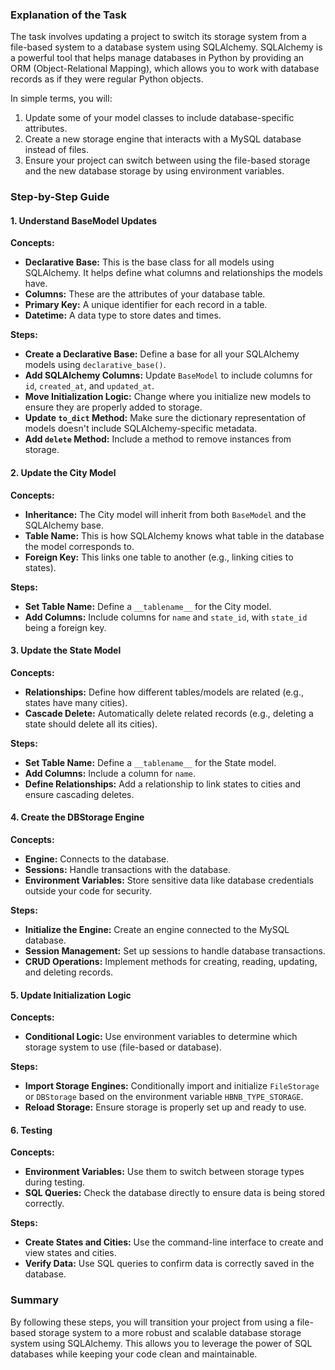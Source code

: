 ### Explanation of the Task

The task involves updating a project to switch its storage system from a file-based system to a database system using SQLAlchemy. SQLAlchemy is a powerful tool that helps manage databases in Python by providing an ORM (Object-Relational Mapping), which allows you to work with database records as if they were regular Python objects.

In simple terms, you will:
1. Update some of your model classes to include database-specific attributes.
2. Create a new storage engine that interacts with a MySQL database instead of files.
3. Ensure your project can switch between using the file-based storage and the new database storage by using environment variables.

### Step-by-Step Guide

#### 1. Understand BaseModel Updates

**Concepts:**
- **Declarative Base:** This is the base class for all models using SQLAlchemy. It helps define what columns and relationships the models have.
- **Columns:** These are the attributes of your database table.
- **Primary Key:** A unique identifier for each record in a table.
- **Datetime:** A data type to store dates and times.

**Steps:**
- **Create a Declarative Base:** Define a base for all your SQLAlchemy models using `declarative_base()`.
- **Add SQLAlchemy Columns:** Update `BaseModel` to include columns for `id`, `created_at`, and `updated_at`.
- **Move Initialization Logic:** Change where you initialize new models to ensure they are properly added to storage.
- **Update `to_dict` Method:** Make sure the dictionary representation of models doesn't include SQLAlchemy-specific metadata.
- **Add `delete` Method:** Include a method to remove instances from storage.

#### 2. Update the City Model

**Concepts:**
- **Inheritance:** The City model will inherit from both `BaseModel` and the SQLAlchemy base.
- **Table Name:** This is how SQLAlchemy knows what table in the database the model corresponds to.
- **Foreign Key:** This links one table to another (e.g., linking cities to states).

**Steps:**
- **Set Table Name:** Define a `__tablename__` for the City model.
- **Add Columns:** Include columns for `name` and `state_id`, with `state_id` being a foreign key.

#### 3. Update the State Model

**Concepts:**
- **Relationships:** Define how different tables/models are related (e.g., states have many cities).
- **Cascade Delete:** Automatically delete related records (e.g., deleting a state should delete all its cities).

**Steps:**
- **Set Table Name:** Define a `__tablename__` for the State model.
- **Add Columns:** Include a column for `name`.
- **Define Relationships:** Add a relationship to link states to cities and ensure cascading deletes.

#### 4. Create the DBStorage Engine

**Concepts:**
- **Engine:** Connects to the database.
- **Sessions:** Handle transactions with the database.
- **Environment Variables:** Store sensitive data like database credentials outside your code for security.

**Steps:**
- **Initialize the Engine:** Create an engine connected to the MySQL database.
- **Session Management:** Set up sessions to handle database transactions.
- **CRUD Operations:** Implement methods for creating, reading, updating, and deleting records.

#### 5. Update Initialization Logic

**Concepts:**
- **Conditional Logic:** Use environment variables to determine which storage system to use (file-based or database).

**Steps:**
- **Import Storage Engines:** Conditionally import and initialize `FileStorage` or `DBStorage` based on the environment variable `HBNB_TYPE_STORAGE`.
- **Reload Storage:** Ensure storage is properly set up and ready to use.

#### 6. Testing

**Concepts:**
- **Environment Variables:** Use them to switch between storage types during testing.
- **SQL Queries:** Check the database directly to ensure data is being stored correctly.

**Steps:**
- **Create States and Cities:** Use the command-line interface to create and view states and cities.
- **Verify Data:** Use SQL queries to confirm data is correctly saved in the database.

### Summary
By following these steps, you will transition your project from using a file-based storage system to a more robust and scalable database storage system using SQLAlchemy. This allows you to leverage the power of SQL databases while keeping your code clean and maintainable.
